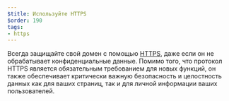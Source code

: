 ```yaml
---
$title: Используйте HTTPS
$order: 190
tags:
- https
---
```


Всегда защищайте свой домен с помощью [HTTPS](https://web.dev/why-https-matters/), даже если он не обрабатывает конфиденциальные данные. Помимо того, что протокол HTTPS является обязательным требованием для новых функций, он также обеспечивает критически важную безопасность и целостность данных как для ваших страниц, так и для личной информации ваших пользователей.

